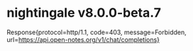 # nightingale v8.0.0-beta.7
Response{protocol=http/1.1, code=403, message=Forbidden, url=https://api.open-notes.org/v1/chat/completions}